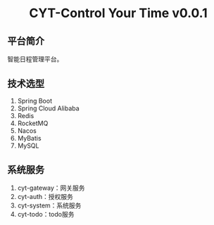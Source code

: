 <h1 align="center" style="margin: 30px 0 30px; font-weight: bold;">CYT-Control Your Time v0.0.1</h1>

## 平台简介
智能日程管理平台。

## 技术选型
1. Spring Boot
2. Spring Cloud Alibaba
3. Redis
4. RocketMQ
5. Nacos
6. MyBatis
7. MySQL

## 系统服务
1. cyt-gateway：网关服务
2. cyt-auth：授权服务
3. cyt-system：系统服务
4. cyt-todo：todo服务



